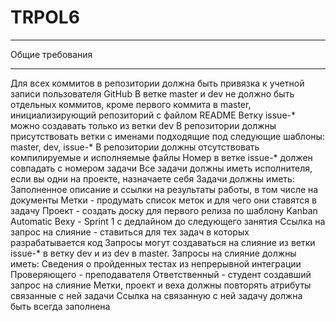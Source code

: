# TRPOL6
***
Общие требования 
***
Для всех коммитов в репозитории должна быть привязка к учетной записи пользователя GitHub
В ветке master и dev не должно быть отдельных коммитов, кроме первого коммита в master, инициализирующий репозиторий с файлом README
Ветку issue-* можно создавать только из ветки dev
В репозитории должны присутствовать ветки с именами подходящие под следующие шаблоны: master, dev, issue-*
В репозитории должны отсутствовать компилируемые и исполняемые файлы
Номер в ветке issue-* должен совпадать с номером задачи
Все задачи должны иметь исполнителя, если вы одни на проекте, назначаете себя
Задачи должны иметь:
Заполненное описание и ссылки на результаты работы, в том числе на документы
Метки - продумать список меток и для чего они ставятся в задачу
Проект - создать доску для первого релиза по шаблону Kanban Automatic
Веху - Sprint 1 c дедлайном до следующего занятия
Ссылка на запрос на слияние - ставиться для тех задач в которых разрабатывается код
Запросы могут создаваться на слияние из ветки issue-* в ветку dev и из dev в master. Запросы на слияние должны иметь:
Сведения о пройденных тестах из непрерывной интеграции
Проверяющего - преподавателя
Ответственный - студент создавший запрос на слияние
Метки, проект и веха должны повторять атрибуты связанные с ней задачи
Ссылка на связанную с ней задачу должна быть всегда заполнена

